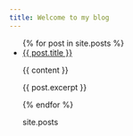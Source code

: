 ```yaml
---
title: Welcome to my blog
---
```

<ul>
  {% for post in site.posts %}
    <li>
      <a href="{{ post.url }}">{{ post.title }}</a>
      <p>{{ content }}</p>
      <p>{{ post.excerpt }}</p>
    </li>
  {% endfor %}
  <p> site.posts</p>
</ul>
